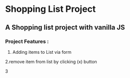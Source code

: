 # Shopping List Project

## A Shopping list project with vanilla JS

### Project Features :

1. Adding items to List via form

2.remove item from list by clicking (x) button

3
